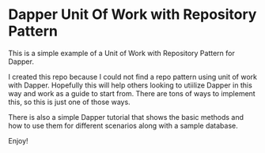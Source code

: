 # Dapper Unit Of Work with Repository Pattern

This is a simple example of a Unit of Work with Repository Pattern for Dapper.

I created this repo because I could not find a repo pattern using unit of work with Dapper.  Hopefully this will help others looking to utiilize Dapper in this way and work as a guide to start from.  There are tons of ways to implement this, so this is just one of those ways.

There is also a simple Dapper tutorial that shows the basic methods and how to use them for different scenarios along with a sample database.

Enjoy!
